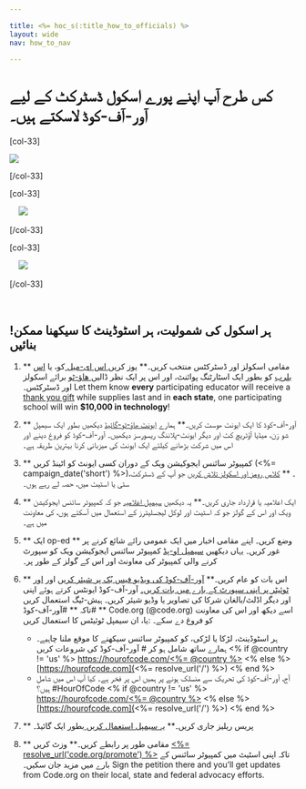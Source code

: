 ```yaml
---

title: <%= hoc_s(:title_how_to_officials) %>
layout: wide
nav: how_to_nav

---
```



# کس طرح آپ اپنے پورے اسکول ڈسٹرکٹ کے لیے آور-آف-کوڈ لاسکتے ہیں۔

[col-33]

![](/images/fit-275/highlight-obama.png)

[/col-33]

[col-33]

&nbsp;&nbsp;&nbsp;&nbsp;![](/images/fit-258/checkprize.jpg)

[/col-33]

[col-33]

&nbsp;&nbsp;&nbsp;&nbsp;![](/images/fit-248/dan.jpg)

[/col-33]

<p style="clear:both">
  &nbsp;
</p>

## !ہر اسکول کی شمولیت، ہر اسٹوڈینٹ کا سیکھنا ممکن بنائیں

  1. ** مقامی اسکولز اور ڈسٹرکٹس منتخب کریں۔** یوز کریں[ اس ای-میل ](<%= resolve_url('/promote/resources#sample-emails') %>) کو، یا [ اس بلرب](<%= resolve_url('/promote/stats') %>) کو بطور ایک اسٹارٹنگ پوائنٹ، اور اس پر ایک نظر ڈالیں[ ھاؤ-ٹو](<%= resolve_url('/how-to') %>) برائے اسکولز اور ڈسٹرکٹس۔ Let them know **every** participating educator will receive a [thank you gift](<%= resolve_url('/prizes') %>) while supplies last and in **each state**, one participating school will win **$10,000 in technology**!

  2. ** آور-آف-کوڈ کا ایک ایونٹ ھوسٹ کریں۔** ہمارے [ ایونٹ ھاؤ-ٹو-گائیڈ](<%= resolve_url('/how-to/event') %>) دیکھیں بطور ایک سیمپل شو رَن، میڈیا آؤٹریچ کٹ اور دیگر ایونٹ-پلاننگ ریسورسز دیکھیں۔ آور-آف-کوڈ کو فروغ دینے اور اس میں شرکت بڑھانے کیلئے ایک ایونٹ کی میزبانی کرنا بہترین طریقہ ہے۔

  3. ** کمپیوٹر سائنس ایجوکیشن ویک کے دوران کسی ایونٹ کو اٹینڈ کریں (<%= campaign_date('short') %>)۔ ** [ کلاس رومز اور اسکولز تلاش کریں](<%= resolve_url('/events') %>) جو آپ کے ڈسٹرکٹ، سٹی یا اسٹیٹ میں، حصہ لے رہے ہوں۔

  4. ** ایک اعلامیہ یا قرارداد جاری کریں۔** یہ دیکھیں [ سیمپل اعلامیہ](<%= resolve_url('resources/proclamation') %>) جو کہ کمپیوٹر سائنس ایجوکیشن ویک اور اس کے گولز جو کہ اسٹیٹ اور لوکل لیجسلیٹرز کے استعمال میں آسکتے ہوں، کی معاونت میں ہے۔

  5. ** ایک op-ed ** وضع کریں۔ اپنے مقامی اخبار میں ایک عمومی رائے شائع کرنے پر غور کریں۔ یہاں دیکھیں [ سیمپل او-پڈ](<%= resolve_url('/promote/op-ed') %>) کمپیوٹر سائنس ایجوکیشن ویک کو سپورٹ کرنے والی کمپیوٹر کی معاونٹ اور اس کے گولز کے طور پر۔

  6. ** اس بات کو عام کریں۔** [ آور-آف-کوڈ کی ویڈیو فیس بُک پر شیئر کریں](https://www.facebook.com/sharer/sharer.php?u=http%3A%2F%2Fhourofcode.com%2Fus) اور [ اور ٹوئیٹر پر اپنی سپورٹ کے بارے میں بات کریں۔](https://twitter.com/intent/tweet?url=http%3A%2F%2Fhourofcode.com&text=I%27m%20participating%20in%20this%20year%27s%20%23HourOfCode%2C%20are%20you%3F%20%40codeorg&original_referer=https%3A%2F%2Fwww.google.com%2Furl%3Fq%3Dhttps%253A%252F%252Ftwitter.com%252Fshare%253Fhashtags%253D%2526amp%253Brelated%253Dcodeorg%2526amp%253Btext%253DI%252527m%252Bparticipating%252Bin%252Bthis%252Byear%252527s%252B%252523HourOfCode%25252C%252Bare%252Byou%25253F%252B%252540codeorg%2526amp%253Burl%253Dhttp%25253A%25252F%25252Fhourofcode.com%26sa%3DD%26sntz%3D1%26usg%3DAFQjCNE1GLTUbKZfMlEh9Aj5w0iswz6PYQ&related=codeorg&hashtags=) آور-آف-کوڈ ایونٹس کرتے ہوئے اپنی اور دیگر اڈلٹ/بالغان شرکا کی تصاویر یا وڈیو شیئر کریں۔ ہیش-ٹیگ استعمال کریں تاکہ ** #آور-آف-کوڈ# ** Code.org (@code.org) اسے دیکھ اور اس کی معاونت کو فروغ دے سکے۔ :یا، ان سیمپل ٹوئیٹس کا استعمال کریں
    
      * ہر اسٹوڈینٹ، لڑکا یا لڑکی، کو کمپیوٹر سائنس سیکھنے کا موقع ملنا چاہیے۔ ہمارے ساتھ شامل ہو کر # آور-آف-کوڈ کی شروعات کریں <% if @country != 'us' %> [https://hourofcode.com/<%= @country %>](<%= resolve_url('/') %>) <% else %> [https://hourofcode.com](<%= resolve_url('/') %>) <% end %>
      * آج، آور-آف-کوڈ کی تحریک سے منسلک ہونے پر ہمیں اس پر فخر ہے۔ کیا آپ اس میں شامل ہیں؟ #HourOfCode <% if @country != 'us' %> [https://hourofcode.com/<%= @country %>](<%= resolve_url('/') %>) <% else %> [https://hourofcode.com](<%= resolve_url('/') %>) <% end %>   
          
        

  7. ** پریس ریلیز جاری کریں۔** [ یہ سیمپل استعمال کریں ](<%= resolve_url('/promote/official-press-release') %>) بطور ایک گائیڈ۔

  8. ** مقامی طور پر رابطے کریں۔** وزٹ کریں [<%= resolve_url('code.org/promote') %>](<%= resolve_url('https://code.org/promote') %>) تاکہ اپنی اسٹیٹ میں کمپیوٹر سائنس کے بارے میں مزید جان سکیں۔ Sign the petition there and you’ll get updates from Code.org on their local, state and federal advocacy efforts.

